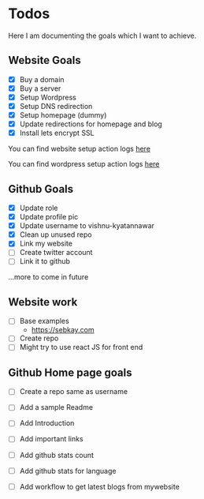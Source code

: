 # Todos
Here I am documenting the goals which I want to achieve.

## Website Goals
- [x] Buy a domain
- [x] Buy a server
- [x] Setup Wordpress
- [x] Setup DNS redirection
- [x] Setup homepage (dummy)
- [x] Update redirections for homepage and blog
- [x] Install lets encrypt SSL

You can find website setup action logs [here](Website-logs)

You can find wordpress setup action logs [here](Wordpress-logs)

## Github Goals
- [x] Update role
- [x] Update profile pic
- [x] Update username to vishnu-kyatannawar
- [x] Clean up unused repo
- [x] Link my website
- [ ] Create twitter account
- [ ] Link it to github

...more to come in future

## Website work

- [ ] Base examples
  - https://sebkay.com
- [ ] Create repo
- [ ] Might try to use react JS for front end 

## Github Home page goals

- [ ] Create a repo same as username
- [ ] Add a sample Readme
- [ ] Add Introduction
- [ ] Add important links
- [ ] Add github stats count
- [ ] Add github stats for language
- [ ] Add workflow to get latest blogs from mywebsite




